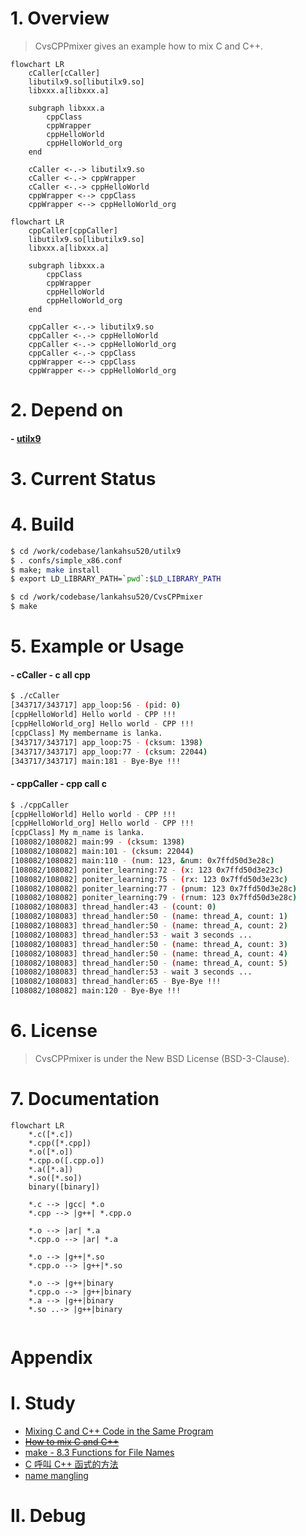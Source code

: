 # 1. Overview

> CvsCPPmixer gives an example how to mix C and C++.

```mermaid
flowchart LR
	cCaller[cCaller]
	libutilx9.so[libutilx9.so]
	libxxx.a[libxxx.a]
	
	subgraph libxxx.a
		cppClass
		cppWrapper
		cppHelloWorld
		cppHelloWorld_org
	end
	
	cCaller <-.-> libutilx9.so
	cCaller <-.-> cppWrapper
	cCaller <-.-> cppHelloWorld
	cppWrapper <--> cppClass
	cppWrapper <--> cppHelloWorld_org
```
```mermaid
flowchart LR
	cppCaller[cppCaller]
	libutilx9.so[libutilx9.so]
	libxxx.a[libxxx.a]

	subgraph libxxx.a
		cppClass
		cppWrapper
		cppHelloWorld
		cppHelloWorld_org
	end

	cppCaller <-.-> libutilx9.so
	cppCaller <-.-> cppHelloWorld
	cppCaller <-.-> cppHelloWorld_org
	cppCaller <-.-> cppClass
	cppWrapper <--> cppClass
	cppWrapper <--> cppHelloWorld_org
```

# 2. Depend on
#### - [utilx9](https://github.com/lankahsu520/utilx9)

# 3. Current Status




# 4. Build
```bash
$ cd /work/codebase/lankahsu520/utilx9
$ . confs/simple_x86.conf
$ make; make install
$ export LD_LIBRARY_PATH=`pwd`:$LD_LIBRARY_PATH

$ cd /work/codebase/lankahsu520/CvsCPPmixer
$ make
```
# 5. Example or Usage
#### - cCaller - c all cpp
```bash
$ ./cCaller
[343717/343717] app_loop:56 - (pid: 0)
[cppHelloWorld] Hello world - CPP !!!
[cppHelloWorld_org] Hello world - CPP !!!
[cppClass] My membername is lanka.
[343717/343717] app_loop:75 - (cksum: 1398)
[343717/343717] app_loop:77 - (cksum: 22044)
[343717/343717] main:181 - Bye-Bye !!!
```

#### - cppCaller - cpp call c
```bash
$ ./cppCaller
[cppHelloWorld] Hello world - CPP !!!
[cppHelloWorld_org] Hello world - CPP !!!
[cppClass] My m_name is lanka.
[108082/108082] main:99 - (cksum: 1398)
[108082/108082] main:101 - (cksum: 22044)
[108082/108082] main:110 - (num: 123, &num: 0x7ffd50d3e28c)
[108082/108082] poniter_learning:72 - (x: 123 0x7ffd50d3e23c)
[108082/108082] poniter_learning:75 - (rx: 123 0x7ffd50d3e23c)
[108082/108082] poniter_learning:77 - (pnum: 123 0x7ffd50d3e28c)
[108082/108082] poniter_learning:79 - (rnum: 123 0x7ffd50d3e28c)
[108082/108083] thread_handler:43 - (count: 0)
[108082/108083] thread_handler:50 - (name: thread_A, count: 1)
[108082/108083] thread_handler:50 - (name: thread_A, count: 2)
[108082/108083] thread_handler:53 - wait 3 seconds ...
[108082/108083] thread_handler:50 - (name: thread_A, count: 3)
[108082/108083] thread_handler:50 - (name: thread_A, count: 4)
[108082/108083] thread_handler:50 - (name: thread_A, count: 5)
[108082/108083] thread_handler:53 - wait 3 seconds ...
[108082/108083] thread_handler:65 - Bye-Bye !!!
[108082/108082] main:120 - Bye-Bye !!!

```

# 6. License
> CvsCPPmixer is under the New BSD License (BSD-3-Clause).

# 7. Documentation

```mermaid
flowchart LR
	*.c([*.c])
	*.cpp([*.cpp])
	*.o([*.o]) 
	*.cpp.o([.cpp.o]) 
	*.a([*.a]) 
	*.so([*.so])
	binary([binary])

	*.c --> |gcc| *.o
	*.cpp --> |g++| *.cpp.o
	
	*.o --> |ar| *.a
	*.cpp.o --> |ar| *.a

	*.o --> |g++|*.so
	*.cpp.o --> |g++|*.so
	
	*.o --> |g++|binary
	*.cpp.o --> |g++|binary
	*.a --> |g++|binary
	*.so ..-> |g++|binary
		
```

# Appendix

# I. Study
- [Mixing C and C++ Code in the Same Program](https://www.oracle.com/technical-resources/articles/it-infrastructure/mixing-c-and-cplusplus.html)
- ~~[How to mix C and C++](https://isocpp.org/wiki/faq/mixing-c-and-cpp)~~
- [make - 8.3 Functions for File Names](https://www.gnu.org/software/make/manual/html_node/File-Name-Functions.html)
- [C 呼叫 C++ 函式的方法](http://www.huoschen.idv.tw/blog/programming/c-calling-c++-functions/)
- [name mangling](https://zh.wikipedia.org/zh-tw/名字修饰)

# II. Debug
